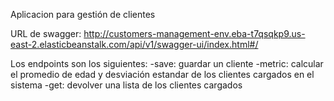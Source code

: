 Aplicacion para gestión de clientes

URL de swagger: http://customers-management-env.eba-t7qsqkp9.us-east-2.elasticbeanstalk.com/api/v1/swagger-ui/index.html#/

Los endpoints son los siguientes:
-save: guardar un cliente
-metric: calcular el promedio de edad y desviación estandar de los clientes cargados en el sistema
-get: devolver una lista de los clientes cargados
